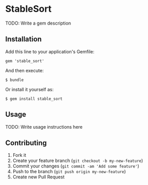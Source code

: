 # StableSort

TODO: Write a gem description

## Installation

Add this line to your application's Gemfile:

    gem 'stable_sort'

And then execute:

    $ bundle

Or install it yourself as:

    $ gem install stable_sort

## Usage

TODO: Write usage instructions here

## Contributing

1. Fork it
2. Create your feature branch (`git checkout -b my-new-feature`)
3. Commit your changes (`git commit -am 'Add some feature'`)
4. Push to the branch (`git push origin my-new-feature`)
5. Create new Pull Request
